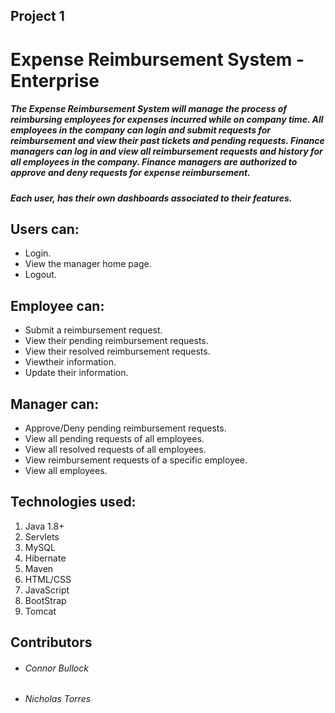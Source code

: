## Project 1
# Expense Reimbursement System - Enterprise
##### The Expense Reimbursement System will manage the process of reimbursing employees for expenses incurred while on company time.  All employees in the company can login and submit requests for reimbursement and view their past tickets and pending requests. Finance managers can log in and view all reimbursement requests and history for all employees in the company. Finance managers are authorized to approve and deny requests for expense reimbursement.

##### Each user, has their own dashboards associated to their features.

## Users can:
  - Login.
  - View the manager home page.
  - Logout.

## Employee can:
  - Submit a reimbursement request.  
  - View their pending reimbursement requests.
  - View their resolved reimbursement requests.
  - Viewtheir information.
  - Update their information.

## Manager can:
  - Approve/Deny pending reimbursement requests.
  - View all pending requests of all employees.
  - View all resolved requests of all employees.
  - View reimbursement requests of a specific employee.
  - View all employees.

## Technologies used:
 1. Java 1.8+
 2. Servlets
 4. MySQL
 5. Hibernate
 6. Maven
 7. HTML/CSS
 8. JavaScript
 9. BootStrap
 10. Tomcat

## Contributors
  - ###### Connor Bullock
  - ###### Nicholas Torres
